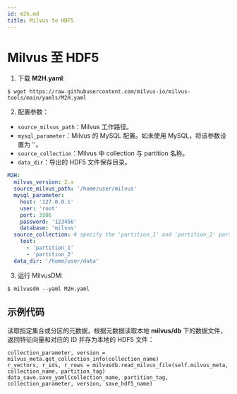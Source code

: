 ```yaml
---
id: m2h.md
title: Milvus to HDF5
---
```

# Milvus 至 HDF5

1. 下载 **M2H.yaml**:

```
$ wget https://raw.githubusercontent.com/milvus-io/milvus-tools/main/yamls/M2H.yaml
```

2. 配置参数：
- `source_milvus_path`：Milvus 工作路径。
- `mysql_parameter`：Milvus 的 MySQL 配置。如未使用 MySQL，将该参数设置为 ''。
- `source_collection`：Milvus 中 collection 与 partition 名称。
- `data_dir`：导出的 HDF5 文件保存目录。

```Yaml
M2H:
  milvus_version: 2.x
  source_milvus_path: '/home/user/milvus'
  mysql_parameter:
    host: '127.0.0.1'
    user: 'root'
    port: 3306
    password: '123456'
    database: 'milvus'
  source_collection: # specify the 'partition_1' and 'partition_2' partitions of the 'test' collection.
    test:
      - 'partition_1'
      - 'partition_2'
  data_dir: '/home/user/data'
```

3. 运行 MilvusDM:
```
$ milvusdm --yaml M2H.yaml
```

## 示例代码

读取指定集合或分区的元数据，根据元数据读取本地 **milvus/db** 下的数据文件，返回特征向量和对应的 ID 并存为本地的 HDF5 文件：

```
collection_parameter, version = milvus_meta.get_collection_info(collection_name)
r_vectors, r_ids, r_rows = milvusdb.read_milvus_file(self.milvus_meta, collection_name, partition_tag)
data_save.save_yaml(collection_name, partition_tag, collection_parameter, version, save_hdf5_name)
```
